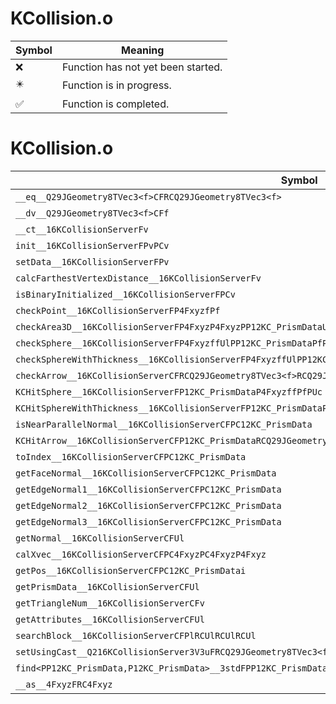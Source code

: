 # KCollision.o
| Symbol | Meaning 
| ------------- | ------------- 
| :x: | Function has not yet been started. 
| :eight_pointed_black_star: | Function is in progress. 
| :white_check_mark: | Function is completed. 


# KCollision.o
| Symbol | Decompiled? |
| ------------- | ------------- |
| `__eq__Q29JGeometry8TVec3<f>CFRCQ29JGeometry8TVec3<f>` | :x: |
| `__dv__Q29JGeometry8TVec3<f>CFf` | :x: |
| `__ct__16KCollisionServerFv` | :white_check_mark: |
| `init__16KCollisionServerFPvPCv` | :white_check_mark: |
| `setData__16KCollisionServerFPv` | :white_check_mark: |
| `calcFarthestVertexDistance__16KCollisionServerFv` | :x: |
| `isBinaryInitialized__16KCollisionServerFPCv` | :white_check_mark: |
| `checkPoint__16KCollisionServerFP4FxyzfPf` | :x: |
| `checkArea3D__16KCollisionServerFP4FxyzP4FxyzPP12KC_PrismDataUl` | :x: |
| `checkSphere__16KCollisionServerFP4FxyzffUlPP12KC_PrismDataPfPUc` | :x: |
| `checkSphereWithThickness__16KCollisionServerFP4FxyzffUlPP12KC_PrismDataPfPUcf` | :x: |
| `checkArrow__16KCollisionServerCFRCQ29JGeometry8TVec3<f>RCQ29JGeometry8TVec3<f>PfPUcPUlPP12KC_PrismDataUl` | :x: |
| `KCHitSphere__16KCollisionServerFP12KC_PrismDataP4FxyzffPfPUc` | :x: |
| `KCHitSphereWithThickness__16KCollisionServerFP12KC_PrismDataP4FxyzffPfPUcf` | :x: |
| `isNearParallelNormal__16KCollisionServerCFPC12KC_PrismData` | :white_check_mark: |
| `KCHitArrow__16KCollisionServerCFP12KC_PrismDataRCQ29JGeometry8TVec3<f>RCQ29JGeometry8TVec3<f>PfPUc` | :x: |
| `toIndex__16KCollisionServerCFPC12KC_PrismData` | :white_check_mark: |
| `getFaceNormal__16KCollisionServerCFPC12KC_PrismData` | :white_check_mark: |
| `getEdgeNormal1__16KCollisionServerCFPC12KC_PrismData` | :white_check_mark: |
| `getEdgeNormal2__16KCollisionServerCFPC12KC_PrismData` | :white_check_mark: |
| `getEdgeNormal3__16KCollisionServerCFPC12KC_PrismData` | :white_check_mark: |
| `getNormal__16KCollisionServerCFUl` | :white_check_mark: |
| `calXvec__16KCollisionServerCFPC4FxyzPC4FxyzP4Fxyz` | :white_check_mark: |
| `getPos__16KCollisionServerCFPC12KC_PrismDatai` | :white_check_mark: |
| `getPrismData__16KCollisionServerCFUl` | :white_check_mark: |
| `getTriangleNum__16KCollisionServerCFv` | :white_check_mark: |
| `getAttributes__16KCollisionServerCFUl` | :white_check_mark: |
| `searchBlock__16KCollisionServerCFPlRCUlRCUlRCUl` | :x: |
| `setUsingCast__Q216KCollisionServer3V3uFRCQ29JGeometry8TVec3<f>` | :white_check_mark: |
| `find<PP12KC_PrismData,P12KC_PrismData>__3stdFPP12KC_PrismDataPP12KC_PrismDataRCP12KC_PrismData_PP12KC_PrismData` | :x: |
| `__as__4FxyzFRC4Fxyz` | :white_check_mark: |
